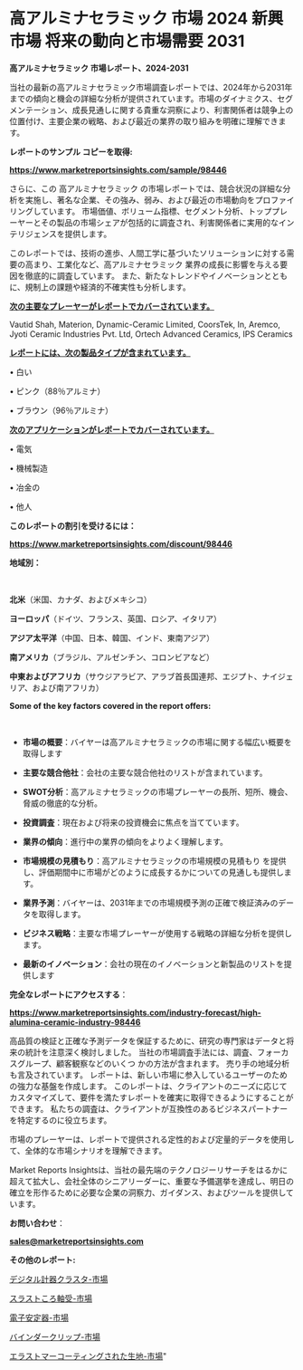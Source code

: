 # 高アルミナセラミック 市場 2024 新興市場 将来の動向と市場需要 2031

<strong>高アルミナセラミック 市場レポート、2024-2031</strong>

当社の最新の高アルミナセラミック市場調査レポートでは、2024年から2031年までの傾向と機会の詳細な分析が提供されています。市場のダイナミクス、セグメンテーション、成長見通しに関する貴重な洞察により、利害関係者は競争上の位置付け、主要企業の戦略、および最近の業界の取り組みを明確に理解できます。



<strong>レポートのサンプル コピーを取得:</strong> <a href=https://www.marketreportsinsights.com/sample/98446>

<strong><u>https://www.marketreportsinsights.com/sample/98446</u></strong></a>

さらに、この 高アルミナセラミック の市場レポートでは、競合状況の詳細な分析を実施し、著名な企業、その強み、弱み、および最近の市場動向をプロファイリングしています。 市場価値、ボリューム指標、セグメント分析、トッププレーヤーとその製品の市場シェアが包括的に調査され、利害関係者に実用的なインテリジェンスを提供します。

このレポートでは、技術の進歩、人間工学に基づいたソリューションに対する需要の高まり、工業化など、高アルミナセラミック 業界の成長に影響を与える要因を徹底的に調査しています。 また、新たなトレンドやイノベーションとともに、規制上の課題や経済的不確実性も分析します。



<strong><u>次の主要なプレーヤーがレポートでカバーされています。</u></strong>

Vautid Shah, Materion, Dynamic-Ceramic Limited, CoorsTek, In, Aremco, Jyoti Ceramic Industries Pvt. Ltd, Ortech Advanced Ceramics, IPS Ceramics



<strong><u><b>レポートには、次の製品タイプが含まれています。</b></u></strong>

• 白い

• ピンク（88％アルミナ）

• ブラウン（96％アルミナ）



<strong><u><b>次のアプリケーションがレポートでカバーされています。</b></u></strong>

• 電気

• 機械製造

• 冶金の

• 他人



<strong><b>このレポートの割引を受けるには：</b></strong>

<a href=https://www.marketreportsinsights.com/discount/98446>

<strong><u>https://www.marketreportsinsights.com/discount/98446</u></strong></a>



<strong>地域別：</strong>

<strong> </strong>



<strong>北米</strong>（米国、カナダ、およびメキシコ）



<strong>ヨーロッパ</strong>（ドイツ、フランス、英国、ロシア、イタリア）



<strong>アジア太平洋</strong>（中国、日本、韓国、インド、東南アジア）



<strong>南アメリカ</strong>（ブラジル、アルゼンチン、コロンビアなど）



<strong>中東およびアフリカ</strong>（サウジアラビア、アラブ首長国連邦、エジプト、ナイジェリア、および南アフリカ）



<strong>Some of the key factors covered in the report offers:</strong>

<strong> </strong>
<ul>
  <li>

<strong>市場の概要</strong>：バイヤーは高アルミナセラミックの市場に関する幅広い概要を取得します</li>
  <li>

<strong>主要な競合他社</strong>：会社の主要な競合他社のリストが含まれています。</li>
  <li>

<strong>SWOT分析</strong>：高アルミナセラミックの市場プレーヤーの長所、短所、機会、脅威の徹底的な分析。</li>
  <li>

<strong>投資調査</strong>：現在および将来の投資機会に焦点を当てています。</li>
  <li>

<strong>業界の傾向</strong>：進行中の業界の傾向をよりよく理解します。</li>
  <li>

<strong>市場規模の見積もり</strong>：高アルミナセラミックの市場規模の見積もり を提供し、評価期間中に市場がどのように成長するかについての見通しも提供します。</li>
  <li>

<strong>業界予測</strong>：バイヤーは、2031年までの市場規模予測の正確で検証済みのデータを取得します。</li>
  <li>

<strong>ビジネス戦略</strong>：主要な市場プレーヤーが使用する戦略の詳細な分析を提供します。</li>
  <li>

<strong>最新のイノベーション</strong>：会社の現在のイノベーションと新製品のリストを提供します</li>
</ul>


<strong>完全なレポートにアクセスする</strong>：

<a href=https://www.marketreportsinsights.com/industry-forecast/high-alumina-ceramic-industry-98446>

<strong><u>https://www.marketreportsinsights.com/industry-forecast/high-alumina-ceramic-industry-98446</u></strong></a>

高品質の検証と正確な予測データを保証するために、研究の専門家はデータと将来の統計を注意深く検討しました。 当社の市場調査手法には、調査、フォーカスグループ、顧客観察などのいくつ かの方法が含まれます。 売り手の地域分析も言及されています。 レポートは、新しい市場に参入しているユーザーのための強力な基盤を作成します。 このレポートは、クライアントのニーズに応じてカスタマイズして、要件を満たすレポートを確実に取得できるようにすることができます。 私たちの調査は、クライアントが互換性のあるビジネスパートナーを特定するのに役立ちます。

市場のプレーヤーは、レポートで提供される定性的および定量的データを使用して、全体的な市場シナリオを理解できます。

Market Reports Insightsは、当社の最先端のテクノロジーリサーチをはるかに超えて拡大し、会社全体のシニアリーダーに、重要な予備選挙を達成し、明日の確立を形作るために必要な企業の洞察力、ガイダンス、およびツールを提供しています。



<strong><b>お問い合わせ</b></strong>：

<a href=mailto:sales@marketreportsinsights.com>

<strong><u>sales@marketreportsinsights.com</u></strong></a>



<strong>その他のレポート:</strong>

<a href=https://www.linkedin.com/pulse/デジタル計器クラスタ-市場-2023-swot-分析と成長率-2030-9dqjf/>デジタル計器クラスタ-市場</a>

<a href=https://www.linkedin.com/pulse/スラストころ軸受-市場-2023-新興市場-将来の動向と市場需要-2030-liyaf/>スラストころ軸受-市場</a>

<a href=https://www.linkedin.com/pulse/電子安定器-市場-2023-収益と成長ドライバー-2030-pr-news-hub-raq7f/>電子安定器-市場</a>

<a href=https://www.linkedin.com/pulse/バインダークリップ-市場-2023-新興市場-将来の動向と市場需要-2030-etpzc/>バインダークリップ-市場</a>

<a href=https://www.linkedin.com/pulse/エラストマーコーティングされた生地-市場-2023-収益と成長ドライバー-2030-pr-news-hub-3auzf/>エラストマーコーティングされた生地-市場</a>"
